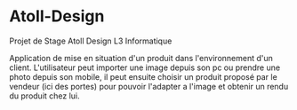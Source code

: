 # Atoll-Design
Projet de Stage Atoll Design L3 Informatique

Application de mise en situation d'un produit dans l'environnement d'un client.
L'utilisateur peut importer une image depuis son pc ou prendre une photo depuis son mobile, il peut ensuite choisir un produit proposé par le vendeur (ici des portes) pour pouvoir l'adapter a l'image et obtenir un rendu du produit chez lui. 
